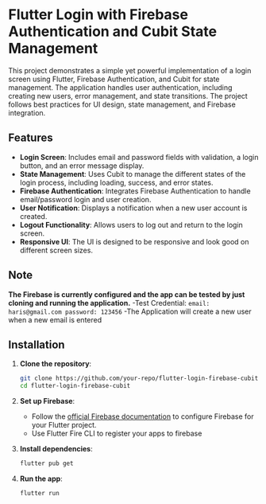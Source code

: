 # Flutter Login with Firebase Authentication and Cubit State Management

This project demonstrates a simple yet powerful implementation of a login screen using Flutter, Firebase Authentication, and Cubit for state management. The application handles user authentication, including creating new users, error management, and state transitions. The project follows best practices for UI design, state management, and Firebase integration.

## Features

- **Login Screen**: Includes email and password fields with validation, a login button, and an error message display.
- **State Management**: Uses Cubit to manage the different states of the login process, including loading, success, and error states.
- **Firebase Authentication**: Integrates Firebase Authentication to handle email/password login and user creation.
- **User Notification**: Displays a notification when a new user account is created.
- **Logout Functionality**: Allows users to log out and return to the login screen.
- **Responsive UI**: The UI is designed to be responsive and look good on different screen sizes.

## Note
 **The Firebase is currently configured and the app can be tested by just cloning and running the application.**
 -Test Credential:
    ```
      email: haris@gmail.com
      password: 123456
    ```
-The Application will create a new user when a new email is entered
## Installation

1. **Clone the repository**:
    ```bash
    git clone https://github.com/your-repo/flutter-login-firebase-cubit.git
    cd flutter-login-firebase-cubit
    ```

2. **Set up Firebase**:
   - Follow the [official Firebase documentation](https://firebase.flutter.dev/docs/overview) to configure Firebase for your Flutter project.
   - Use Flutter Fire CLI to register your apps to firebase

3. **Install dependencies**:
    ```bash
    flutter pub get
    ```

4. **Run the app**:
    ```bash
    flutter run
    ```



